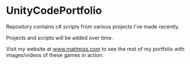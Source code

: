 # UnityCodePortfolio

Repository contains c# scripts from various projects I've made recently. 

Projects and scripts will be added over time.


Visit my website at www.mattmiss.com to see the rest of my portfolio with images/videos of these games in action.
